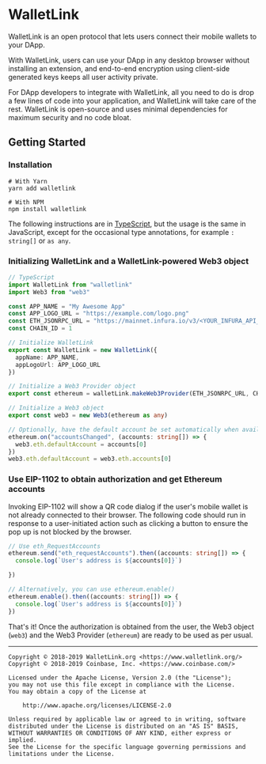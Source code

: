 WalletLink
==========

WalletLink is an open protocol that lets users connect their mobile wallets to
your DApp.

With WalletLink, users can use your DApp in any desktop browser without
installing an extension, and end-to-end encryption using client-side generated
keys keeps all user activity private.

For DApp developers to integrate with WalletLink, all you need to do is drop a
few lines of code into your application, and WalletLink will take care of the
rest. WalletLink is open-source and uses minimal dependencies for maximum
security and no code bloat.

## Getting Started

### Installation

```shell
# With Yarn
yarn add walletlink

# With NPM
npm install walletlink
```

The following instructions are in [TypeScript](https://www.typescriptlang.org/),
but the usage is the same in JavaScript, except for the occasional type
annotations, for example `: string[]` or `as any`.

### Initializing WalletLink and a WalletLink-powered Web3 object

```typescript
// TypeScript
import WalletLink from "walletlink"
import Web3 from "web3"

const APP_NAME = "My Awesome App"
const APP_LOGO_URL = "https://example.com/logo.png"
const ETH_JSONRPC_URL = "https://mainnet.infura.io/v3/<YOUR_INFURA_API_KEY>"
const CHAIN_ID = 1

// Initialize WalletLink
export const WalletLink = new WalletLink({
  appName: APP_NAME,
  appLogoUrl: APP_LOGO_URL
})

// Initialize a Web3 Provider object
export const ethereum = walletLink.makeWeb3Provider(ETH_JSONRPC_URL, CHAIN_ID)

// Initialize a Web3 object
export const web3 = new Web3(ethereum as any)

// Optionally, have the default account be set automatically when available
ethereum.on("accountsChanged", (accounts: string[]) => {
  web3.eth.defaultAccount = accounts[0]
})
web3.eth.defaultAccount = web3.eth.accounts[0]
```

### Use EIP-1102 to obtain authorization and get Ethereum accounts

Invoking EIP-1102 will show a QR code dialog if the user's mobile wallet is not
already connected to their browser. The following code should run in response to
a user-initiated action such as clicking a button to ensure the pop up is not
blocked by the browser.

```typescript
// Use eth_RequestAccounts
ethereum.send("eth_requestAccounts").then((accounts: string[]) => {
  console.log(`User's address is ${accounts[0]}`)

})

// Alternatively, you can use ethereum.enable()
ethereum.enable().then((accounts: string[]) => {
  console.log(`User's address is ${accounts[0]}`)
})
```

That's it! Once the authorization is obtained from the user, the Web3 object
(`web3`) and the Web3 Provider (`ethereum`) are ready to be used as per usual.

- - -
```
Copyright © 2018-2019 WalletLink.org <https://www.walletlink.org/>
Copyright © 2018-2019 Coinbase, Inc. <https://www.coinbase.com/>

Licensed under the Apache License, Version 2.0 (the "License");
you may not use this file except in compliance with the License.
You may obtain a copy of the License at

    http://www.apache.org/licenses/LICENSE-2.0

Unless required by applicable law or agreed to in writing, software
distributed under the License is distributed on an "AS IS" BASIS,
WITHOUT WARRANTIES OR CONDITIONS OF ANY KIND, either express or implied.
See the License for the specific language governing permissions and
limitations under the License.
```
